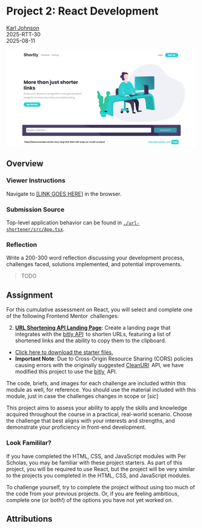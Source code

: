 # Project 2: React Development

[Karl Johnson](https://github.com/hirekarl)  
2025-RTT-30  
<time datetime="2025-08-11">2025-08-11</time>  

![Alt text for preview image.](./preview.png)

## Overview
### Viewer Instructions
Navigate to [[LINK GOES HERE]]() in the browser.

### Submission Source
Top-level application behavior can be found in [`./url-shortener/src/App.tsx`](./url-shortener/src/App.tsx).

### Reflection
Write a 200-300 word reflection discussing your development process, challenges faced, solutions implemented, and potential improvements.

> TODO

## Assignment
For this cumulative assessment on React, you will select and complete one of the following Frontend Mentor  challenges:

2. [**URL Shortening API Landing Page**](https://www.frontendmentor.io/challenges/url-shortening-api-landing-page-2ce3ob-G): Create a landing page that integrates with the [bitly API](https://dev.bitly.com/)  to shorten URLs, featuring a list of shortened links and the ability to copy them to the clipboard.
- [Click here to download the starter files.](https://ps-lms.vercel.app/curriculum-assets/414/url-shortening-api-master.zip)
- **Important Note**: Due to Cross-Origin Resource Sharing (CORS) policies causing errors with the originally suggested [CleanURI](https://cleanuri.com/)  API, we have modified this project to use the [bitly ](https://bitly.com/) API.

The code, briefs, and images for each challenge are included within this module as well, for reference. You should use the material included with this module, just in case the challenges changes in scope or [*sic*]

This project aims to assess your ability to apply the skills and knowledge acquired throughout the course in a practical, real-world scenario. Choose the challenge that best aligns with your interests and strengths, and demonstrate your proficiency in front-end development.

### Look Famililar?
If you have completed the HTML, CSS, and JavaScript modules with Per Scholas, you may be familiar with these project starters. As part of this project, you will be required to use React, but the project will be very similar to the projects you completed in the HTML, CSS, and JavaScript modules.

To challenge yourself, try to complete the project without using too much of the code from your previous projects. Or, if you are feeling ambitious, complete one (or both!) of the options you have not yet worked on.


## Attributions
